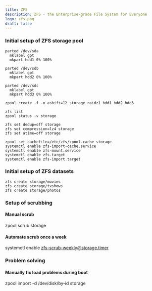 ```yaml
---
title: ZFS
description: ZFS - the Enterprise-grade File System for Everyone
logo: zfs.png
draft: false
---
```

### Initial setup of ZFS storage pool
```
parted /dev/sda
  mklabel gpt
  mkpart hdd1 0% 100%

parted /dev/sdb
  mklabel gpt
  mkpart hdd2 0% 100%

parted /dev/sdc
  mklabel gpt
  mkpart hdd3 0% 100%

zpool create -f -o ashift=12 storage raidz1 hdd1 hdd2 hdd3

zfs list
zpool status -v storage

zfs set dedup=off storage
zfs set compression=lz4 storage
zfs set atime=off storage

zpool set cachefile=/etc/zfs/zpool.cache storage
systemctl enable zfs-import-cache.service
systemctl enable zfs-mount.service
systemctl enable zfs.target
systemctl enable zfs-import.target
```

### Initial setup of ZFS datasets
```
zfs create storage/movies
zfs create storage/tvshows
zfs create storage/photos
```

### Setup of scrubbing

#### Manual scrub
zpool scrub storage

#### Automate scrub once a week
systemctl enable zfs-scrub-weekly@storage.timer

### Problem solving

#### Manually fix load problems during boot
zpool import -d /dev/disk/by-id storage

